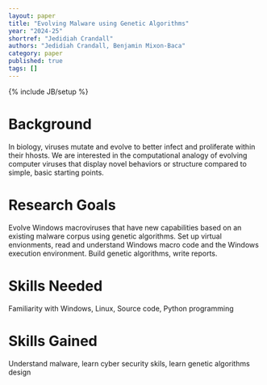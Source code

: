 ```yaml
---
layout: paper
title: "Evolving Malware using Genetic Algorithms"
year: "2024-25"
shortref: "Jedidiah Crandall"
authors: "Jedidiah Crandall, Benjamin Mixon-Baca"
category: paper
published: true
tags: []
---
```

{% include JB/setup %}

# Background

In biology, viruses mutate and evolve to better infect and proliferate within their hhosts.
We are interested in the computational analogy of evolving computer viruses that display novel behaviors or structure compared to simple, basic starting points.

# Research Goals

Evolve Windows macroviruses that have new capabilities based on an existing malware corpus using genetic algorithms.
Set up virtual envionments, read and understand Windows macro code and the Windows execution environment.
Build genetic algorithms, write reports.

# Skills Needed

Familiarity with Windows, Linux, Source code, Python programming

# Skills Gained

Understand malware, learn cyber security skils, learn genetic algorithms design
